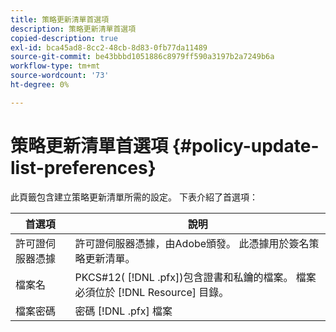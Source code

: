 ```yaml
---
title: 策略更新清單首選項
description: 策略更新清單首選項
copied-description: true
exl-id: bca45ad8-8cc2-48cb-8d83-0fb77da11489
source-git-commit: be43bbbd1051886c8979ff590a3197b2a7249b6a
workflow-type: tm+mt
source-wordcount: '73'
ht-degree: 0%

---
```


# 策略更新清單首選項 {#policy-update-list-preferences}

此頁籤包含建立策略更新清單所需的設定。 下表介紹了首選項：

| 首選項 | 說明 |
|---|---|
| 許可證伺服器憑據 | 許可證伺服器憑據，由Adobe頒發。 此憑據用於簽名策略更新清單。 |
| 檔案名 | PKCS#12( [!DNL .pfx])包含證書和私鑰的檔案。 檔案必須位於 [!DNL Resource] 目錄。 |
| 檔案密碼 | 密碼 [!DNL .pfx] 檔案 |
